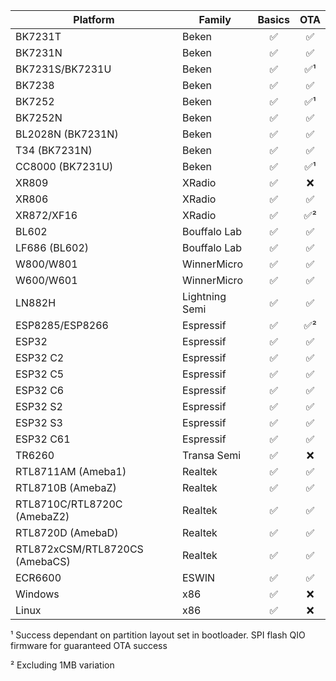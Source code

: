 | Platform             | Family          | Basics | OTA          |
|----------------------|-----------------|:------:|:------------:|
| BK7231T              | Beken           | ✅     | ✅           |
| BK7231N              | Beken           | ✅     | ✅           |
| BK7231S/BK7231U      | Beken           | ✅     | ✅¹          |
| BK7238               | Beken           | ✅     | ✅           |
| BK7252               | Beken           | ✅     | ✅¹          |
| BK7252N              | Beken           | ✅     | ✅           |
| BL2028N (BK7231N)    | Beken           | ✅     | ✅           |
| T34 (BK7231N)        | Beken           | ✅     | ✅           |
| CC8000 (BK7231U)     | Beken           | ✅     | ✅¹          |
| XR809                | XRadio          | ✅     | ❌           |
| XR806                | XRadio          | ✅     | ✅           |
| XR872/XF16           | XRadio          | ✅     | ✅²          |
| BL602                | Bouffalo Lab    | ✅     | ✅           |
| LF686 (BL602)        | Bouffalo Lab    | ✅     | ✅           |
| W800/W801            | WinnerMicro     | ✅     | ✅           |
| W600/W601            | WinnerMicro     | ✅     | ✅           |
| LN882H               | Lightning Semi  | ✅     | ✅           |
| ESP8285/ESP8266      | Espressif       | ✅     | ✅²          |
| ESP32 | Espressif       | ✅     | ✅           |
| ESP32 C2 | Espressif       | ✅     | ✅           |
| ESP32 C5 | Espressif       | ✅     | ✅           |
| ESP32 C6 | Espressif       | ✅     | ✅           |
| ESP32 S2 | Espressif       | ✅     | ✅           |
| ESP32 S3 | Espressif       | ✅     | ✅           |
| ESP32 C61 | Espressif       | ✅     | ✅           |
| TR6260               | Transa Semi     | ✅     | ❌           |
| RTL8711AM (Ameba1)   | Realtek         | ✅     | ✅           |
| RTL8710B (AmebaZ)    | Realtek         | ✅     | ✅           |
| RTL8710C/RTL8720C (AmebaZ2)| Realtek | ✅    | ✅           |
| RTL8720D (AmebaD) | Realtek | ✅  | ✅           |
| RTL872xCSM/RTL8720CS (AmebaCS) | Realtek | ✅    | ✅           |
| ECR6600              | ESWIN           | ✅     | ✅           |
| Windows   | x86     | ✅          | ❌          |
| Linux    | x86 | ✅          | ❌  |

¹ Success dependant on partition layout set in bootloader. SPI flash QIO firmware for guaranteed OTA success

² Excluding 1MB variation
